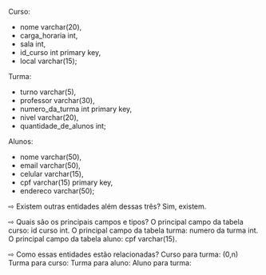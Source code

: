 Curso:
- nome varchar(20),
- carga_horaria int,
- sala int,
- id_curso int primary key,
- local varchar(15);


Turma:
- turno varchar(5),
- professor varchar(30),
- numero_da_turma int primary key,
- nivel varchar(20),
- quantidade_de_alunos int;


Alunos:
- nome varchar(50),
- email varchar(50),
- celular varchar(15),
- cpf varchar(15) primary key,
- endereco varchar(50);

⇨ Existem outras entidades além dessas três?
Sim, existem.

⇨ Quais são os principais campos e tipos?
O principal campo da tabela curso: id curso int.
O principal campo da tabela turma: numero da turma int.
O principal campo da tabela aluno: cpf varchar(15).

⇨ Como essas entidades estão relacionadas?
Curso para turma: (0,n)
Turma para curso:
Turma para aluno:
Aluno para turma:
